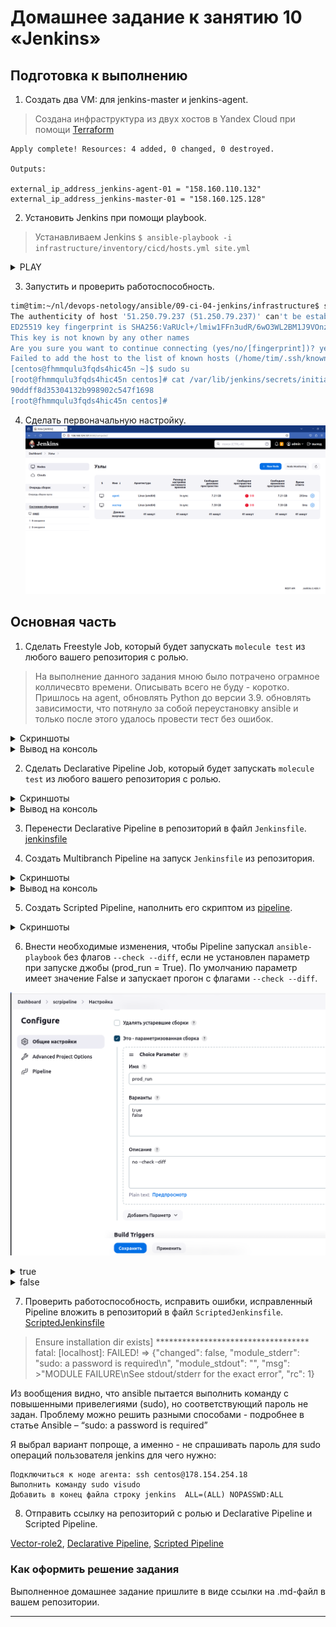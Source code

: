 # Домашнее задание к занятию 10 «Jenkins»

## Подготовка к выполнению

1. Создать два VM: для jenkins-master и jenkins-agent.
>Создана инфраструктура из двух хостов в Yandex Cloud при помощи [Terraform](terraform) 
```console
Apply complete! Resources: 4 added, 0 changed, 0 destroyed.

Outputs:

external_ip_address_jenkins-agent-01 = "158.160.110.132"
external_ip_address_jenkins-master-01 = "158.160.125.128"
```

2. Установить Jenkins при помощи playbook.
>Устанавливаем  Jenkins `$ ansible-playbook -i infrastructure/inventory/cicd/hosts.yml site.yml`

<details>
<summary>PLAY</summary>

```console
tim@tim:~/nl/devops-netology/ansible/09-ci-04-jenkins/infrastructure$ ansible-playbook -i inventory/cicd/hosts.yml site.yml

PLAY [Preapre all hosts] *************************************************************************************************************

TASK [Gathering Facts] ***************************************************************************************************************
The authenticity of host '158.160.127.169 (158.160.127.169)' can't be established.
ED25519 key fingerprint is SHA256:V7wU5ykp2SkH8D184MkHJ4p8v51Q3miQZedJDCOt7lY.
This key is not known by any other names
Are you sure you want to continue connecting (yes/no/[fingerprint])? ok: [jenkins-master-01]
yes
ok: [jenkins-agent-01]

TASK [Create group] ******************************************************************************************************************
ok: [jenkins-agent-01]
ok: [jenkins-master-01]

TASK [Create user] *******************************************************************************************************************
ok: [jenkins-agent-01]
ok: [jenkins-master-01]

TASK [Install JDK] *******************************************************************************************************************
ok: [jenkins-agent-01]
ok: [jenkins-master-01]

PLAY [Get Jenkins master installed] **************************************************************************************************

TASK [Gathering Facts] ***************************************************************************************************************
ok: [jenkins-master-01]

TASK [Get repo Jenkins] **************************************************************************************************************
ok: [jenkins-master-01]

TASK [Add Jenkins key] ***************************************************************************************************************
changed: [jenkins-master-01]

TASK [Install epel-release] **********************************************************************************************************
ok: [jenkins-master-01]

TASK [Install Jenkins and requirements] **********************************************************************************************
changed: [jenkins-master-01]

TASK [Ensure jenkins agents are present in known_hosts file] *************************************************************************
# 158.160.127.169:22 SSH-2.0-OpenSSH_7.4
# 158.160.127.169:22 SSH-2.0-OpenSSH_7.4
# 158.160.127.169:22 SSH-2.0-OpenSSH_7.4
# 158.160.127.169:22 SSH-2.0-OpenSSH_7.4
# 158.160.127.169:22 SSH-2.0-OpenSSH_7.4
changed: [jenkins-master-01] => (item=jenkins-agent-01)
[WARNING]: Module remote_tmp /home/jenkins/.ansible/tmp did not exist and was created with a mode of 0700, this may cause issues when
running as another user. To avoid this, create the remote_tmp dir with the correct permissions manually

TASK [Start Jenkins] *****************************************************************************************************************
changed: [jenkins-master-01]

PLAY [Prepare jenkins agent] *********************************************************************************************************

TASK [Gathering Facts] ***************************************************************************************************************
The authenticity of host '158.160.127.169 (158.160.127.169)' can't be established.
ED25519 key fingerprint is SHA256:V7wU5ykp2SkH8D184MkHJ4p8v51Q3miQZedJDCOt7lY.
This key is not known by any other names
Are you sure you want to continue connecting (yes/no/[fingerprint])? yes
ok: [jenkins-agent-01]

TASK [Add master publickey into authorized_key] **************************************************************************************
changed: [jenkins-agent-01]

TASK [Create agent_dir] **************************************************************************************************************
changed: [jenkins-agent-01]

TASK [Add docker repo] ***************************************************************************************************************
changed: [jenkins-agent-01]

TASK [Install some required] *********************************************************************************************************
changed: [jenkins-agent-01]

TASK [Update pip] ********************************************************************************************************************
changed: [jenkins-agent-01]

TASK [Install Ansible] ***************************************************************************************************************

changed: [jenkins-agent-01]

TASK [Reinstall Selinux] *************************************************************************************************************
changed: [jenkins-agent-01]

TASK [Add local to PATH] *************************************************************************************************************
changed: [jenkins-agent-01]

TASK [Create docker group] ***********************************************************************************************************
ok: [jenkins-agent-01]

TASK [Add jenkinsuser to dockergroup] ************************************************************************************************
changed: [jenkins-agent-01]

TASK [Restart docker] ****************************************************************************************************************
changed: [jenkins-agent-01]

TASK [Install agent.jar] *************************************************************************************************************
changed: [jenkins-agent-01]

PLAY RECAP ***************************************************************************************************************************
jenkins-agent-01           : ok=17   changed=11   unreachable=0    failed=0    skipped=0    rescued=0    ignored=0   
jenkins-master-01          : ok=11   changed=4    unreachable=0    failed=0    skipped=0    rescued=0    ignored=0   

tim@tim:~/nl/devops-netology/ansible/09-ci-04-jenkins/infrastructure$ 
```

</details>

3. Запустить и проверить работоспособность.
```bash
tim@tim:~/nl/devops-netology/ansible/09-ci-04-jenkins/infrastructure$ ssh centos@51.250.79.237
The authenticity of host '51.250.79.237 (51.250.79.237)' can't be established.
ED25519 key fingerprint is SHA256:VaRUcl+/lmiw1FFn3udR/6wO3WL2BM1J9VOnzGIjdTA.
This key is not known by any other names
Are you sure you want to continue connecting (yes/no/[fingerprint])? yes
Failed to add the host to the list of known hosts (/home/tim/.ssh/known_hosts.d/51.250.79.237).
[centos@fhmmqulu3fqds4hic45n ~]$ sudo su
[root@fhmmqulu3fqds4hic45n centos]# cat /var/lib/jenkins/secrets/initialAdminPassword
90ddff8d35304132b998902c547f1698
[root@fhmmqulu3fqds4hic45n centos]# 
```
4. Сделать первоначальную настройку.
![1](src/j1.png)

## Основная часть

1. Сделать Freestyle Job, который будет запускать `molecule test` из любого вашего репозитория с ролью.
>На выполнение данного задания мною было потрачено ограмное колличесвто времени. Описывать всего не буду - коротко. Пришлось на agent, обновлять Python до версии 3.9. обновлять зависимости, что потянуло за собой переустановку ansible и только после этого удалось провести тест без ошибок.

<details>
<summary>Скриншоты</summary>

![1_1](src/1_1.png)

![1_2](src/1_2.png)

![1_3](src/1_3.png)

![1_4](src/1_4.png)

</details>

<details>
<summary>Вывод на консоль</summary>
Started by user admin
Running as SYSTEM
Building remotely on agent01 (linux ansible) in workspace /opt/jenkins_agent/workspace/freestyle01
The recommended git tool is: NONE
using credential 896327f4-3964-4a7a-81d6-14441d241042
 > git rev-parse --resolve-git-dir /opt/jenkins_agent/workspace/freestyle01/.git # timeout=10
Fetching changes from the remote Git repository
 > git config remote.origin.url https://github.com/YTimashev/vector-role2.git # timeout=10
Fetching upstream changes from https://github.com/YTimashev/vector-role2.git
 > git --version # timeout=10
 > git --version # 'git version 1.8.3.1'
using GIT_ASKPASS to set credentials git
 > git fetch --tags --progress https://github.com/YTimashev/vector-role2.git +refs/heads/*:refs/remotes/origin/* # timeout=10
 > git rev-parse refs/remotes/origin/main^{commit} # timeout=10
Checking out Revision a57f28103c2b459651fc85e51404e64efc7d591a (refs/remotes/origin/main)
 > git config core.sparsecheckout # timeout=10
 > git checkout -f a57f28103c2b459651fc85e51404e64efc7d591a # timeout=10
Commit message: "Update test.yml"
 > git rev-list --no-walk a57f28103c2b459651fc85e51404e64efc7d591a # timeout=10
[freestyle01] $ /bin/sh -xe /tmp/jenkins15567744899446652915.sh
+ pip3 install molecule==3.5.2 molecule-docker
Defaulting to user installation because normal site-packages is not writeable
Requirement already satisfied: molecule==3.5.2 in /home/jenkins/.local/lib/python3.9/site-packages (3.5.2)
Requirement already satisfied: molecule-docker in /home/jenkins/.local/lib/python3.9/site-packages (1.1.0)
Requirement already satisfied: ansible-compat>=0.5.0 in /home/jenkins/.local/lib/python3.9/site-packages (from molecule==3.5.2) (4.1.10)
Requirement already satisfied: cerberus!=1.3.3,!=1.3.4,>=1.3.1 in /home/jenkins/.local/lib/python3.9/site-packages (from molecule==3.5.2) (1.3.5)
Requirement already satisfied: click<9,>=8.0 in /home/jenkins/.local/lib/python3.9/site-packages (from molecule==3.5.2) (8.1.7)
Requirement already satisfied: click-help-colors>=0.9 in /home/jenkins/.local/lib/python3.9/site-packages (from molecule==3.5.2) (0.9.4)
Requirement already satisfied: cookiecutter>=1.7.3 in /home/jenkins/.local/lib/python3.9/site-packages (from molecule==3.5.2) (2.5.0)
Requirement already satisfied: enrich>=1.2.5 in /home/jenkins/.local/lib/python3.9/site-packages (from molecule==3.5.2) (1.2.7)
Requirement already satisfied: Jinja2>=2.11.3 in /home/jenkins/.local/lib/python3.9/site-packages (from molecule==3.5.2) (3.1.2)
Requirement already satisfied: packaging in /home/jenkins/.local/lib/python3.9/site-packages (from molecule==3.5.2) (23.2)
Requirement already satisfied: paramiko<3,>=2.5.0 in /home/jenkins/.local/lib/python3.9/site-packages (from molecule==3.5.2) (2.12.0)
Requirement already satisfied: pluggy<2.0,>=0.7.1 in /home/jenkins/.local/lib/python3.9/site-packages (from molecule==3.5.2) (1.3.0)
Requirement already satisfied: PyYAML<6,>=5.1 in /home/jenkins/.local/lib/python3.9/site-packages (from molecule==3.5.2) (5.4.1)
Requirement already satisfied: rich>=9.5.1 in /home/jenkins/.local/lib/python3.9/site-packages (from molecule==3.5.2) (13.7.0)
Requirement already satisfied: subprocess-tee>=0.3.5 in /home/jenkins/.local/lib/python3.9/site-packages (from molecule==3.5.2) (0.4.1)
Requirement already satisfied: selinux in /home/jenkins/.local/lib/python3.9/site-packages (from molecule==3.5.2) (0.3.0)
Requirement already satisfied: docker>=4.3.1 in /home/jenkins/.local/lib/python3.9/site-packages (from molecule-docker) (7.0.0)
Requirement already satisfied: requests in /home/jenkins/.local/lib/python3.9/site-packages (from molecule-docker) (2.26.0)
Requirement already satisfied: ansible-core>=2.12 in /home/jenkins/.local/lib/python3.9/site-packages (from ansible-compat>=0.5.0->molecule==3.5.2) (2.15.7)
Requirement already satisfied: jsonschema>=4.6.0 in /home/jenkins/.local/lib/python3.9/site-packages (from ansible-compat>=0.5.0->molecule==3.5.2) (4.20.0)
Requirement already satisfied: typing-extensions>=4.5.0 in /home/jenkins/.local/lib/python3.9/site-packages (from ansible-compat>=0.5.0->molecule==3.5.2) (4.9.0)
Requirement already satisfied: binaryornot>=0.4.4 in /home/jenkins/.local/lib/python3.9/site-packages (from cookiecutter>=1.7.3->molecule==3.5.2) (0.4.4)
Requirement already satisfied: python-slugify>=4.0.0 in /home/jenkins/.local/lib/python3.9/site-packages (from cookiecutter>=1.7.3->molecule==3.5.2) (8.0.1)
Requirement already satisfied: arrow in /home/jenkins/.local/lib/python3.9/site-packages (from cookiecutter>=1.7.3->molecule==3.5.2) (1.3.0)
Requirement already satisfied: urllib3>=1.26.0 in /home/jenkins/.local/lib/python3.9/site-packages (from docker>=4.3.1->molecule-docker) (1.26.6)
Requirement already satisfied: MarkupSafe>=2.0 in /home/jenkins/.local/lib/python3.9/site-packages (from Jinja2>=2.11.3->molecule==3.5.2) (2.1.3)
Requirement already satisfied: bcrypt>=3.1.3 in /home/jenkins/.local/lib/python3.9/site-packages (from paramiko<3,>=2.5.0->molecule==3.5.2) (4.1.1)
Requirement already satisfied: cryptography>=2.5 in /home/jenkins/.local/lib/python3.9/site-packages (from paramiko<3,>=2.5.0->molecule==3.5.2) (41.0.7)
Requirement already satisfied: pynacl>=1.0.1 in /home/jenkins/.local/lib/python3.9/site-packages (from paramiko<3,>=2.5.0->molecule==3.5.2) (1.5.0)
Requirement already satisfied: six in /home/jenkins/.local/lib/python3.9/site-packages (from paramiko<3,>=2.5.0->molecule==3.5.2) (1.16.0)
Requirement already satisfied: certifi>=2017.4.17 in /home/jenkins/.local/lib/python3.9/site-packages (from requests->molecule-docker) (2023.11.17)
Requirement already satisfied: charset-normalizer~=2.0.0 in /home/jenkins/.local/lib/python3.9/site-packages (from requests->molecule-docker) (2.0.12)
Requirement already satisfied: idna<4,>=2.5 in /home/jenkins/.local/lib/python3.9/site-packages (from requests->molecule-docker) (3.6)
Requirement already satisfied: markdown-it-py>=2.2.0 in /home/jenkins/.local/lib/python3.9/site-packages (from rich>=9.5.1->molecule==3.5.2) (3.0.0)
Requirement already satisfied: pygments<3.0.0,>=2.13.0 in /home/jenkins/.local/lib/python3.9/site-packages (from rich>=9.5.1->molecule==3.5.2) (2.17.2)
Requirement already satisfied: distro>=1.3.0 in /home/jenkins/.local/lib/python3.9/site-packages (from selinux->molecule==3.5.2) (1.8.0)
Requirement already satisfied: resolvelib<1.1.0,>=0.5.3 in /home/jenkins/.local/lib/python3.9/site-packages (from ansible-core>=2.12->ansible-compat>=0.5.0->molecule==3.5.2) (1.0.1)
Requirement already satisfied: importlib-resources<5.1,>=5.0 in /home/jenkins/.local/lib/python3.9/site-packages (from ansible-core>=2.12->ansible-compat>=0.5.0->molecule==3.5.2) (5.0.7)
Requirement already satisfied: chardet>=3.0.2 in /home/jenkins/.local/lib/python3.9/site-packages (from binaryornot>=0.4.4->cookiecutter>=1.7.3->molecule==3.5.2) (5.2.0)
Requirement already satisfied: cffi>=1.12 in /home/jenkins/.local/lib/python3.9/site-packages (from cryptography>=2.5->paramiko<3,>=2.5.0->molecule==3.5.2) (1.16.0)
Requirement already satisfied: attrs>=22.2.0 in /home/jenkins/.local/lib/python3.9/site-packages (from jsonschema>=4.6.0->ansible-compat>=0.5.0->molecule==3.5.2) (23.1.0)
Requirement already satisfied: jsonschema-specifications>=2023.03.6 in /home/jenkins/.local/lib/python3.9/site-packages (from jsonschema>=4.6.0->ansible-compat>=0.5.0->molecule==3.5.2) (2023.11.2)
Requirement already satisfied: referencing>=0.28.4 in /home/jenkins/.local/lib/python3.9/site-packages (from jsonschema>=4.6.0->ansible-compat>=0.5.0->molecule==3.5.2) (0.32.0)
Requirement already satisfied: rpds-py>=0.7.1 in /home/jenkins/.local/lib/python3.9/site-packages (from jsonschema>=4.6.0->ansible-compat>=0.5.0->molecule==3.5.2) (0.13.2)
Requirement already satisfied: mdurl~=0.1 in /home/jenkins/.local/lib/python3.9/site-packages (from markdown-it-py>=2.2.0->rich>=9.5.1->molecule==3.5.2) (0.1.2)
Requirement already satisfied: text-unidecode>=1.3 in /home/jenkins/.local/lib/python3.9/site-packages (from python-slugify>=4.0.0->cookiecutter>=1.7.3->molecule==3.5.2) (1.3)
Requirement already satisfied: python-dateutil>=2.7.0 in /home/jenkins/.local/lib/python3.9/site-packages (from arrow->cookiecutter>=1.7.3->molecule==3.5.2) (2.8.2)
Requirement already satisfied: types-python-dateutil>=2.8.10 in /home/jenkins/.local/lib/python3.9/site-packages (from arrow->cookiecutter>=1.7.3->molecule==3.5.2) (2.8.19.14)
Requirement already satisfied: pycparser in /home/jenkins/.local/lib/python3.9/site-packages (from cffi>=1.12->cryptography>=2.5->paramiko<3,>=2.5.0->molecule==3.5.2) (2.21)
+ pip3 install --upgrade requests==2.26.0
Defaulting to user installation because normal site-packages is not writeable
Requirement already satisfied: requests==2.26.0 in /home/jenkins/.local/lib/python3.9/site-packages (2.26.0)
Requirement already satisfied: urllib3<1.27,>=1.21.1 in /home/jenkins/.local/lib/python3.9/site-packages (from requests==2.26.0) (1.26.6)
Requirement already satisfied: certifi>=2017.4.17 in /home/jenkins/.local/lib/python3.9/site-packages (from requests==2.26.0) (2023.11.17)
Requirement already satisfied: charset-normalizer~=2.0.0 in /home/jenkins/.local/lib/python3.9/site-packages (from requests==2.26.0) (2.0.12)
Requirement already satisfied: idna<4,>=2.5 in /home/jenkins/.local/lib/python3.9/site-packages (from requests==2.26.0) (3.6)
+ molecule test
Failed to load driver entry point Traceback (most recent call last):
  File "/home/jenkins/.local/lib/python3.9/site-packages/molecule/api.py", line 53, in drivers
    pm.load_setuptools_entrypoints("molecule.driver")
  File "/home/jenkins/.local/lib/python3.9/site-packages/pluggy/_manager.py", line 399, in load_setuptools_entrypoints
    self.register(plugin, name=ep.name)
  File "/home/jenkins/.local/lib/python3.9/site-packages/pluggy/_manager.py", line 141, in register
    raise ValueError(
ValueError: Plugin already registered under a different name: default=<class 'molecule.driver.delegated.Delegated'>
{'delegated': <class 'molecule.driver.delegated.Delegated'>, 'docker': <class 'molecule_docker.driver.Docker'>}

/home/jenkins/.local/lib/python3.9/site-packages/requests/__init__.py:102: RequestsDependencyWarning: urllib3 (1.26.6) or chardet (5.2.0)/charset_normalizer (2.0.12) doesn't match a supported version!
  warnings.warn("urllib3 ({}) or chardet ({})/charset_normalizer ({}) doesn't match a supported "
ERROR    Failed to load driver entry point Traceback (most recent call last):
  File "/home/jenkins/.local/lib/python3.9/site-packages/molecule/api.py", line 53, in drivers
    pm.load_setuptools_entrypoints("molecule.driver")
  File "/home/jenkins/.local/lib/python3.9/site-packages/pluggy/_manager.py", line 399, in load_setuptools_entrypoints
    self.register(plugin, name=ep.name)
  File "/home/jenkins/.local/lib/python3.9/site-packages/pluggy/_manager.py", line 141, in register
    raise ValueError(
ValueError: Plugin already registered under a different name: default=<class 'molecule.driver.delegated.Delegated'>
{'delegated': <class 'molecule.driver.delegated.Delegated'>, 'docker': <class 'molecule_docker.driver.Docker'>}

INFO     default scenario test matrix: destroy, create, converge, destroy
INFO     Performing prerun...
INFO     Set ANSIBLE_LIBRARY=/home/jenkins/.cache/ansible-compat/c53e15/modules:/home/jenkins/.ansible/plugins/modules:/usr/share/ansible/plugins/modules
INFO     Set ANSIBLE_COLLECTIONS_PATH=/home/jenkins/.cache/ansible-compat/c53e15/collections:/home/jenkins/.ansible/collections:/usr/share/ansible/collections
INFO     Set ANSIBLE_ROLES_PATH=/home/jenkins/.cache/ansible-compat/c53e15/roles:/home/jenkins/.ansible/roles:/usr/share/ansible/roles:/etc/ansible/roles
INFO     Running default > destroy
INFO     Sanity checks: 'docker'

PLAY [Destroy] *****************************************************************

TASK [Destroy molecule instance(s)] ********************************************
changed: [localhost] => (item=ubuntu)

TASK [Wait for instance(s) deletion to complete] *******************************
FAILED - RETRYING: [localhost]: Wait for instance(s) deletion to complete (300 retries left).
ok: [localhost] => (item=ubuntu)

TASK [Delete docker networks(s)] ***********************************************
skipping: [localhost]

PLAY RECAP *********************************************************************
localhost                  : ok=2    changed=1    unreachable=0    failed=0    skipped=1    rescued=0    ignored=0

INFO     Running default > create

PLAY [Create] ******************************************************************

TASK [Log into a Docker registry] **********************************************
skipping: [localhost] => (item=None)
skipping: [localhost]

TASK [Check presence of custom Dockerfiles] ************************************
ok: [localhost] => (item={'image': 'docker.io/pycontribs/ubuntu:latest', 'name': 'ubuntu', 'pre_build_image': True})

TASK [Create Dockerfiles from image names] *************************************
skipping: [localhost] => (item={'image': 'docker.io/pycontribs/ubuntu:latest', 'name': 'ubuntu', 'pre_build_image': True})
skipping: [localhost]

TASK [Discover local Docker images] ********************************************
ok: [localhost] => (item={'changed': False, 'skipped': True, 'skip_reason': 'Conditional result was False', 'false_condition': 'not item.pre_build_image | default(false)', 'item': {'image': 'docker.io/pycontribs/ubuntu:latest', 'name': 'ubuntu', 'pre_build_image': True}, 'ansible_loop_var': 'item', 'i': 0, 'ansible_index_var': 'i'})

TASK [Build an Ansible compatible image (new)] *********************************
skipping: [localhost] => (item=molecule_local/docker.io/pycontribs/ubuntu:latest)
skipping: [localhost]

TASK [Create docker network(s)] ************************************************
skipping: [localhost]

TASK [Determine the CMD directives] ********************************************
ok: [localhost] => (item={'image': 'docker.io/pycontribs/ubuntu:latest', 'name': 'ubuntu', 'pre_build_image': True})

TASK [Create molecule instance(s)] *********************************************
changed: [localhost] => (item=ubuntu)

TASK [Wait for instance(s) creation to complete] *******************************
FAILED - RETRYING: [localhost]: Wait for instance(s) creation to complete (300 retries left).
FAILED - RETRYING: [localhost]: Wait for instance(s) creation to complete (299 retries left).
FAILED - RETRYING: [localhost]: Wait for instance(s) creation to complete (298 retries left).
FAILED - RETRYING: [localhost]: Wait for instance(s) creation to complete (297 retries left).
FAILED - RETRYING: [localhost]: Wait for instance(s) creation to complete (296 retries left).
FAILED - RETRYING: [localhost]: Wait for instance(s) creation to complete (295 retries left).
FAILED - RETRYING: [localhost]: Wait for instance(s) creation to complete (294 retries left).
FAILED - RETRYING: [localhost]: Wait for instance(s) creation to complete (293 retries left).
FAILED - RETRYING: [localhost]: Wait for instance(s) creation to complete (292 retries left).
changed: [localhost] => (item={'failed': 0, 'started': 1, 'finished': 0, 'ansible_job_id': 'j880155852528.12667', 'results_file': '/home/jenkins/.ansible_async/j880155852528.12667', 'changed': True, 'item': {'image': 'docker.io/pycontribs/ubuntu:latest', 'name': 'ubuntu', 'pre_build_image': True}, 'ansible_loop_var': 'item'})

PLAY RECAP *********************************************************************
localhost                  : ok=5    changed=2    unreachable=0    failed=0    skipped=4    rescued=0    ignored=0

INFO     Running default > converge

PLAY [Converge] ****************************************************************

TASK [Gathering Facts] *********************************************************
ok: [ubuntu]

TASK [Include vector-role2] ****************************************************

TASK [vector-role2 : Get Vector distrib | CentOS] ******************************
skipping: [ubuntu]

TASK [vector-role2 : Get Vector distrib | Ubuntu] ******************************
changed: [ubuntu]

TASK [vector-role2 : Install Vector packages | CentOS] *************************
skipping: [ubuntu]

TASK [vector-role2 : Install Vector packages | Ubuntu] *************************
changed: [ubuntu]

TASK [vector-role2 : Deploy config Vector] *************************************
changed: [ubuntu]

TASK [vector-role2 : Creates directory] ****************************************
changed: [ubuntu]

TASK [vector-role2 : Create systemd unit Vector] *******************************
changed: [ubuntu]

RUNNING HANDLER [vector-role2 : Start Vector service] **************************
skipping: [ubuntu]

PLAY RECAP *********************************************************************
ubuntu                     : ok=6    changed=5    unreachable=0    failed=0    skipped=3    rescued=0    ignored=0

INFO     Running default > destroy

PLAY [Destroy] *****************************************************************

TASK [Destroy molecule instance(s)] ********************************************
changed: [localhost] => (item=ubuntu)

TASK [Wait for instance(s) deletion to complete] *******************************
FAILED - RETRYING: [localhost]: Wait for instance(s) deletion to complete (300 retries left).
changed: [localhost] => (item=ubuntu)

TASK [Delete docker networks(s)] ***********************************************
skipping: [localhost]

PLAY RECAP *********************************************************************
localhost                  : ok=2    changed=2    unreachable=0    failed=0    skipped=1    rescued=0    ignored=0

INFO     Pruning extra files from scenario ephemeral directory
Finished: SUCCESS

</details>

2. Сделать Declarative Pipeline Job, который будет запускать `molecule test` из любого вашего репозитория с ролью.

<details>
<summary>Скриншоты</summary>

![2_1](src/2_1.png)

![2_2](src/2_2.png)

![2_3](src/2_3.png)

</details>

<details>
<summary>Вывод на консоль</summary>

Started by user admin
[Pipeline] Start of Pipeline
[Pipeline] node
Running on agent01 in /opt/jenkins_agent/workspace/pipeline01
[Pipeline] {
[Pipeline] stage
[Pipeline] { (Clear previos step)
[Pipeline] sh
+ rm -rf /opt/jenkins_agent/workspace/pipeline01/vector-role2
[Pipeline] }
[Pipeline] // stage
[Pipeline] stage
[Pipeline] { (Git clone repository)
[Pipeline] sh
+ git clone https://github.com/YTimashev/vector-role2.git
Cloning into 'vector-role2'...
[Pipeline] }
[Pipeline] // stage
[Pipeline] stage
[Pipeline] { (Remove unneeded requirement)
[Pipeline] sh
+ sed -i /yamllint/d vector-role2/molecule/default/molecule.yml
[Pipeline] sh
+ sed -i /ansible-lint/d vector-role2/molecule/default/molecule.yml
[Pipeline] }
[Pipeline] // stage
[Pipeline] stage
[Pipeline] { (Run molecule test)
[Pipeline] sh
+ cd vector-role2
+ molecule test
Failed to load driver entry point Traceback (most recent call last):
  File "/home/jenkins/.local/lib/python3.9/site-packages/molecule/api.py", line 53, in drivers
    pm.load_setuptools_entrypoints("molecule.driver")
  File "/home/jenkins/.local/lib/python3.9/site-packages/pluggy/_manager.py", line 399, in load_setuptools_entrypoints
    self.register(plugin, name=ep.name)
  File "/home/jenkins/.local/lib/python3.9/site-packages/pluggy/_manager.py", line 141, in register
    raise ValueError(
ValueError: Plugin already registered under a different name: default=<class 'molecule.driver.delegated.Delegated'>
{'delegated': <class 'molecule.driver.delegated.Delegated'>, 'docker': <class 'molecule_docker.driver.Docker'>}

/home/jenkins/.local/lib/python3.9/site-packages/requests/__init__.py:102: RequestsDependencyWarning: urllib3 (1.26.6) or chardet (5.2.0)/charset_normalizer (2.0.12) doesn't match a supported version!
  warnings.warn("urllib3 ({}) or chardet ({})/charset_normalizer ({}) doesn't match a supported "
ERROR    Failed to load driver entry point Traceback (most recent call last):
  File "/home/jenkins/.local/lib/python3.9/site-packages/molecule/api.py", line 53, in drivers
    pm.load_setuptools_entrypoints("molecule.driver")
  File "/home/jenkins/.local/lib/python3.9/site-packages/pluggy/_manager.py", line 399, in load_setuptools_entrypoints
    self.register(plugin, name=ep.name)
  File "/home/jenkins/.local/lib/python3.9/site-packages/pluggy/_manager.py", line 141, in register
    raise ValueError(
ValueError: Plugin already registered under a different name: default=<class 'molecule.driver.delegated.Delegated'>
{'delegated': <class 'molecule.driver.delegated.Delegated'>, 'docker': <class 'molecule_docker.driver.Docker'>}

INFO     default scenario test matrix: destroy, create, converge, destroy
INFO     Performing prerun...
INFO     Set ANSIBLE_LIBRARY=/home/jenkins/.cache/ansible-compat/47a107/modules:/home/jenkins/.ansible/plugins/modules:/usr/share/ansible/plugins/modules
INFO     Set ANSIBLE_COLLECTIONS_PATH=/home/jenkins/.cache/ansible-compat/47a107/collections:/home/jenkins/.ansible/collections:/usr/share/ansible/collections
INFO     Set ANSIBLE_ROLES_PATH=/home/jenkins/.cache/ansible-compat/47a107/roles:/home/jenkins/.ansible/roles:/usr/share/ansible/roles:/etc/ansible/roles
INFO     Running default > destroy
INFO     Sanity checks: 'docker'

PLAY [Destroy] *****************************************************************

TASK [Destroy molecule instance(s)] ********************************************
changed: [localhost] => (item=ubuntu)

TASK [Wait for instance(s) deletion to complete] *******************************
FAILED - RETRYING: [localhost]: Wait for instance(s) deletion to complete (300 retries left).
ok: [localhost] => (item=ubuntu)

TASK [Delete docker networks(s)] ***********************************************
skipping: [localhost]

PLAY RECAP *********************************************************************
localhost                  : ok=2    changed=1    unreachable=0    failed=0    skipped=1    rescued=0    ignored=0

INFO     Running default > create

PLAY [Create] ******************************************************************

TASK [Log into a Docker registry] **********************************************
skipping: [localhost] => (item=None)
skipping: [localhost]

TASK [Check presence of custom Dockerfiles] ************************************
ok: [localhost] => (item={'image': 'docker.io/pycontribs/ubuntu:latest', 'name': 'ubuntu', 'pre_build_image': True})

TASK [Create Dockerfiles from image names] *************************************
skipping: [localhost] => (item={'image': 'docker.io/pycontribs/ubuntu:latest', 'name': 'ubuntu', 'pre_build_image': True})
skipping: [localhost]

TASK [Discover local Docker images] ********************************************
ok: [localhost] => (item={'changed': False, 'skipped': True, 'skip_reason': 'Conditional result was False', 'false_condition': 'not item.pre_build_image | default(false)', 'item': {'image': 'docker.io/pycontribs/ubuntu:latest', 'name': 'ubuntu', 'pre_build_image': True}, 'ansible_loop_var': 'item', 'i': 0, 'ansible_index_var': 'i'})

TASK [Build an Ansible compatible image (new)] *********************************
skipping: [localhost] => (item=molecule_local/docker.io/pycontribs/ubuntu:latest)
skipping: [localhost]

TASK [Create docker network(s)] ************************************************
skipping: [localhost]

TASK [Determine the CMD directives] ********************************************
ok: [localhost] => (item={'image': 'docker.io/pycontribs/ubuntu:latest', 'name': 'ubuntu', 'pre_build_image': True})

TASK [Create molecule instance(s)] *********************************************
changed: [localhost] => (item=ubuntu)

TASK [Wait for instance(s) creation to complete] *******************************
FAILED - RETRYING: [localhost]: Wait for instance(s) creation to complete (300 retries left).
changed: [localhost] => (item={'failed': 0, 'started': 1, 'finished': 0, 'ansible_job_id': 'j631471798424.14676', 'results_file': '/home/jenkins/.ansible_async/j631471798424.14676', 'changed': True, 'item': {'image': 'docker.io/pycontribs/ubuntu:latest', 'name': 'ubuntu', 'pre_build_image': True}, 'ansible_loop_var': 'item'})

PLAY RECAP *********************************************************************
localhost                  : ok=5    changed=2    unreachable=0    failed=0    skipped=4    rescued=0    ignored=0

INFO     Running default > converge

PLAY [Converge] ****************************************************************

TASK [Gathering Facts] *********************************************************
ok: [ubuntu]

TASK [Include vector-role2] ****************************************************

TASK [vector-role2 : Get Vector distrib | CentOS] ******************************
skipping: [ubuntu]

TASK [vector-role2 : Get Vector distrib | Ubuntu] ******************************
changed: [ubuntu]

TASK [vector-role2 : Install Vector packages | CentOS] *************************
skipping: [ubuntu]

TASK [vector-role2 : Install Vector packages | Ubuntu] *************************
changed: [ubuntu]

TASK [vector-role2 : Deploy config Vector] *************************************
changed: [ubuntu]

TASK [vector-role2 : Creates directory] ****************************************
changed: [ubuntu]

TASK [vector-role2 : Create systemd unit Vector] *******************************
changed: [ubuntu]

RUNNING HANDLER [vector-role2 : Start Vector service] **************************
skipping: [ubuntu]

PLAY RECAP *********************************************************************
ubuntu                     : ok=6    changed=5    unreachable=0    failed=0    skipped=3    rescued=0    ignored=0

INFO     Running default > destroy

PLAY [Destroy] *****************************************************************

TASK [Destroy molecule instance(s)] ********************************************
changed: [localhost] => (item=ubuntu)

TASK [Wait for instance(s) deletion to complete] *******************************
FAILED - RETRYING: [localhost]: Wait for instance(s) deletion to complete (300 retries left).
changed: [localhost] => (item=ubuntu)

TASK [Delete docker networks(s)] ***********************************************
skipping: [localhost]

PLAY RECAP *********************************************************************
localhost                  : ok=2    changed=2    unreachable=0    failed=0    skipped=1    rescued=0    ignored=0

INFO     Pruning extra files from scenario ephemeral directory
[Pipeline] }
[Pipeline] // stage
[Pipeline] }
[Pipeline] // node
[Pipeline] End of Pipeline
Finished: SUCCESS

</details>

3. Перенести Declarative Pipeline в репозиторий в файл `Jenkinsfile`.
[jenkinsfile](https://github.com/YTimashev/vector-role2/blob/main/pipeline/jenkinsfile)

4. Создать Multibranch Pipeline на запуск `Jenkinsfile` из репозитория.

<details>
<summary>Скриншоты</summary>

![4_1](src/4_1.png)

![4_2](src/4_2.png)

![4_3](src/4_3.png)

![4_4](src/4_4.png)

</details>

<details>
<summary>Вывод на консоль</summary>

Branch indexing
17:14:18 Connecting to https://api.github.com with no credentials, anonymous access
Obtained pipeline/jenkinsfile from 2cb12189d9f384563d859f9a9f7c6aa18f66ee27
[Pipeline] Start of Pipeline
[Pipeline] node
Running on agent01 in /opt/jenkins_agent/workspace/mtbranch_mtbranch
[Pipeline] {
[Pipeline] stage
[Pipeline] { (Declarative: Checkout SCM)
[Pipeline] checkout
The recommended git tool is: NONE
No credentials specified
Cloning the remote Git repository
Cloning with configured refspecs honoured and without tags
Avoid second fetch
Checking out Revision 2cb12189d9f384563d859f9a9f7c6aa18f66ee27 (mtbranch)
Commit message: "add jenkinsfile"
First time build. Skipping changelog.
Cloning repository https://github.com/ytimashev/vector-role2.git
 > git init /opt/jenkins_agent/workspace/mtbranch_mtbranch # timeout=10
Fetching upstream changes from https://github.com/ytimashev/vector-role2.git
 > git --version # timeout=10
 > git --version # 'git version 1.8.3.1'
 > git fetch --no-tags --progress https://github.com/ytimashev/vector-role2.git +refs/heads/mtbranch:refs/remotes/origin/mtbranch # timeout=10
 > git config remote.origin.url https://github.com/ytimashev/vector-role2.git # timeout=10
 > git config --add remote.origin.fetch +refs/heads/mtbranch:refs/remotes/origin/mtbranch # timeout=10
 > git config core.sparsecheckout # timeout=10
 > git checkout -f 2cb12189d9f384563d859f9a9f7c6aa18f66ee27 # timeout=10
[Pipeline] }
[Pipeline] // stage
[Pipeline] withEnv
[Pipeline] {
[Pipeline] stage
[Pipeline] { (Get role)
[Pipeline] dir
Running in /opt/jenkins_agent/workspace/mtbranch_mtbranch/vector-role2
[Pipeline] {
[Pipeline] git
The recommended git tool is: NONE
No credentials specified
Cloning the remote Git repository
Avoid second fetch
Checking out Revision 2cb12189d9f384563d859f9a9f7c6aa18f66ee27 (refs/remotes/origin/main)
Commit message: "add jenkinsfile"
First time build. Skipping changelog.
[Pipeline] }
Cloning repository https://github.com/YTimashev/vector-role2.git
 > git init /opt/jenkins_agent/workspace/mtbranch_mtbranch/vector-role2 # timeout=10
Fetching upstream changes from https://github.com/YTimashev/vector-role2.git
 > git --version # timeout=10
 > git --version # 'git version 1.8.3.1'
 > git fetch --tags --progress https://github.com/YTimashev/vector-role2.git +refs/heads/*:refs/remotes/origin/* # timeout=10
 > git config remote.origin.url https://github.com/YTimashev/vector-role2.git # timeout=10
 > git config --add remote.origin.fetch +refs/heads/*:refs/remotes/origin/* # timeout=10
 > git rev-parse refs/remotes/origin/main^{commit} # timeout=10
 > git config core.sparsecheckout # timeout=10
 > git checkout -f 2cb12189d9f384563d859f9a9f7c6aa18f66ee27 # timeout=10
 > git branch -a -v --no-abbrev # timeout=10
 > git checkout -b main 2cb12189d9f384563d859f9a9f7c6aa18f66ee27 # timeout=10
[Pipeline] // dir
[Pipeline] }
[Pipeline] // stage
[Pipeline] stage
[Pipeline] { (Test role)
[Pipeline] sh
+ molecule test
Failed to load driver entry point Traceback (most recent call last):
  File "/home/jenkins/.local/lib/python3.9/site-packages/molecule/api.py", line 53, in drivers
    pm.load_setuptools_entrypoints("molecule.driver")
  File "/home/jenkins/.local/lib/python3.9/site-packages/pluggy/_manager.py", line 399, in load_setuptools_entrypoints
    self.register(plugin, name=ep.name)
  File "/home/jenkins/.local/lib/python3.9/site-packages/pluggy/_manager.py", line 141, in register
    raise ValueError(
ValueError: Plugin already registered under a different name: default=<class 'molecule.driver.delegated.Delegated'>
{'delegated': <class 'molecule.driver.delegated.Delegated'>, 'docker': <class 'molecule_docker.driver.Docker'>}

/home/jenkins/.local/lib/python3.9/site-packages/requests/__init__.py:102: RequestsDependencyWarning: urllib3 (1.26.6) or chardet (5.2.0)/charset_normalizer (2.0.12) doesn't match a supported version!
  warnings.warn("urllib3 ({}) or chardet ({})/charset_normalizer ({}) doesn't match a supported "
ERROR    Failed to load driver entry point Traceback (most recent call last):
  File "/home/jenkins/.local/lib/python3.9/site-packages/molecule/api.py", line 53, in drivers
    pm.load_setuptools_entrypoints("molecule.driver")
  File "/home/jenkins/.local/lib/python3.9/site-packages/pluggy/_manager.py", line 399, in load_setuptools_entrypoints
    self.register(plugin, name=ep.name)
  File "/home/jenkins/.local/lib/python3.9/site-packages/pluggy/_manager.py", line 141, in register
    raise ValueError(
ValueError: Plugin already registered under a different name: default=<class 'molecule.driver.delegated.Delegated'>
{'delegated': <class 'molecule.driver.delegated.Delegated'>, 'docker': <class 'molecule_docker.driver.Docker'>}

INFO     default scenario test matrix: destroy, create, converge, destroy
INFO     Performing prerun...
INFO     Set ANSIBLE_LIBRARY=/home/jenkins/.cache/ansible-compat/df58c9/modules:/home/jenkins/.ansible/plugins/modules:/usr/share/ansible/plugins/modules
INFO     Set ANSIBLE_COLLECTIONS_PATH=/home/jenkins/.cache/ansible-compat/df58c9/collections:/home/jenkins/.ansible/collections:/usr/share/ansible/collections
INFO     Set ANSIBLE_ROLES_PATH=/home/jenkins/.cache/ansible-compat/df58c9/roles:/home/jenkins/.ansible/roles:/usr/share/ansible/roles:/etc/ansible/roles
INFO     Running default > destroy
INFO     Sanity checks: 'docker'

PLAY [Destroy] *****************************************************************

TASK [Destroy molecule instance(s)] ********************************************
changed: [localhost] => (item=ubuntu)

TASK [Wait for instance(s) deletion to complete] *******************************
FAILED - RETRYING: [localhost]: Wait for instance(s) deletion to complete (300 retries left).
ok: [localhost] => (item=ubuntu)

TASK [Delete docker networks(s)] ***********************************************
skipping: [localhost]

PLAY RECAP *********************************************************************
localhost                  : ok=2    changed=1    unreachable=0    failed=0    skipped=1    rescued=0    ignored=0

INFO     Running default > create

PLAY [Create] ******************************************************************

TASK [Log into a Docker registry] **********************************************
skipping: [localhost] => (item=None)
skipping: [localhost]

TASK [Check presence of custom Dockerfiles] ************************************
ok: [localhost] => (item={'image': 'docker.io/pycontribs/ubuntu:latest', 'name': 'ubuntu', 'pre_build_image': True})

TASK [Create Dockerfiles from image names] *************************************
skipping: [localhost] => (item={'image': 'docker.io/pycontribs/ubuntu:latest', 'name': 'ubuntu', 'pre_build_image': True})
skipping: [localhost]

TASK [Discover local Docker images] ********************************************
ok: [localhost] => (item={'changed': False, 'skipped': True, 'skip_reason': 'Conditional result was False', 'false_condition': 'not item.pre_build_image | default(false)', 'item': {'image': 'docker.io/pycontribs/ubuntu:latest', 'name': 'ubuntu', 'pre_build_image': True}, 'ansible_loop_var': 'item', 'i': 0, 'ansible_index_var': 'i'})

TASK [Build an Ansible compatible image (new)] *********************************
skipping: [localhost] => (item=molecule_local/docker.io/pycontribs/ubuntu:latest)
skipping: [localhost]

TASK [Create docker network(s)] ************************************************
skipping: [localhost]

TASK [Determine the CMD directives] ********************************************
ok: [localhost] => (item={'image': 'docker.io/pycontribs/ubuntu:latest', 'name': 'ubuntu', 'pre_build_image': True})

TASK [Create molecule instance(s)] *********************************************
changed: [localhost] => (item=ubuntu)

TASK [Wait for instance(s) creation to complete] *******************************
FAILED - RETRYING: [localhost]: Wait for instance(s) creation to complete (300 retries left).
changed: [localhost] => (item={'failed': 0, 'started': 1, 'finished': 0, 'ansible_job_id': 'j443063799866.20320', 'results_file': '/home/jenkins/.ansible_async/j443063799866.20320', 'changed': True, 'item': {'image': 'docker.io/pycontribs/ubuntu:latest', 'name': 'ubuntu', 'pre_build_image': True}, 'ansible_loop_var': 'item'})

PLAY RECAP *********************************************************************
localhost                  : ok=5    changed=2    unreachable=0    failed=0    skipped=4    rescued=0    ignored=0

INFO     Running default > converge

PLAY [Converge] ****************************************************************

TASK [Gathering Facts] *********************************************************
ok: [ubuntu]

TASK [Include vector-role2] ****************************************************

TASK [vector-role2 : Get Vector distrib | CentOS] ******************************
skipping: [ubuntu]

TASK [vector-role2 : Get Vector distrib | Ubuntu] ******************************
changed: [ubuntu]

TASK [vector-role2 : Install Vector packages | CentOS] *************************
skipping: [ubuntu]

TASK [vector-role2 : Install Vector packages | Ubuntu] *************************
changed: [ubuntu]

TASK [vector-role2 : Deploy config Vector] *************************************
changed: [ubuntu]

TASK [vector-role2 : Creates directory] ****************************************
changed: [ubuntu]

TASK [vector-role2 : Create systemd unit Vector] *******************************
changed: [ubuntu]

RUNNING HANDLER [vector-role2 : Start Vector service] **************************
skipping: [ubuntu]

PLAY RECAP *********************************************************************
ubuntu                     : ok=6    changed=5    unreachable=0    failed=0    skipped=3    rescued=0    ignored=0

INFO     Running default > destroy

PLAY [Destroy] *****************************************************************

TASK [Destroy molecule instance(s)] ********************************************
changed: [localhost] => (item=ubuntu)

TASK [Wait for instance(s) deletion to complete] *******************************
FAILED - RETRYING: [localhost]: Wait for instance(s) deletion to complete (300 retries left).
changed: [localhost] => (item=ubuntu)

TASK [Delete docker networks(s)] ***********************************************
skipping: [localhost]

PLAY RECAP *********************************************************************
localhost                  : ok=2    changed=2    unreachable=0    failed=0    skipped=1    rescued=0    ignored=0

INFO     Pruning extra files from scenario ephemeral directory
[Pipeline] }
[Pipeline] // stage
[Pipeline] }
[Pipeline] // withEnv
[Pipeline] }
[Pipeline] // node
[Pipeline] End of Pipeline
Finished: SUCCESS

</details>

5. Создать Scripted Pipeline, наполнить его скриптом из [pipeline](./pipeline).

<details>
<summary>Скриншоты</summary>

![5_1](src/5_1.png)

![5_2](src/5_2.png)

</details>


6. Внести необходимые изменения, чтобы Pipeline запускал `ansible-playbook` без флагов `--check --diff`, если не установлен параметр при запуске джобы (prod_run = True). По умолчанию параметр имеет значение False и запускает прогон с флагами `--check --diff`.

![6_1](src/6_1.png)

<details>
<summary>true</summary>
Started by user admin
[Pipeline] Start of Pipeline
[Pipeline] node
Running on agent01 in /opt/jenkins_agent/workspace/scrpipeline
[Pipeline] {
[Pipeline] stage
[Pipeline] { (Git checkout)
[Pipeline] git
The recommended git tool is: NONE
using credential 85797c52-4585-44dc-bb77-3e6835331d79
Fetching changes from the remote Git repository
Checking out Revision 20bd8d945340bb742acdd9e8c1a8fb5b73cc1700 (refs/remotes/origin/master)
Commit message: "Merge branch 'master' of https://github.com/aragastmatb/example-playbook"
 > git rev-parse --resolve-git-dir /opt/jenkins_agent/workspace/scrpipeline/.git # timeout=10
 > git config remote.origin.url https://github.com/aragastmatb/example-playbook.git # timeout=10
Fetching upstream changes from https://github.com/aragastmatb/example-playbook.git
 > git --version # timeout=10
 > git --version # 'git version 1.8.3.1'
using GIT_SSH to set credentials git
[INFO] Currently running in a labeled security context
[INFO] Currently SELinux is 'enforcing' on the host
 > /usr/bin/chcon --type=ssh_home_t /opt/jenkins_agent/workspace/scrpipeline@tmp/jenkins-gitclient-ssh9345838713044104123.key
Verifying host key using known hosts file
You're using 'Known hosts file' strategy to verify ssh host keys, but your known_hosts file does not exist, please go to 'Manage Jenkins' -> 'Security' -> 'Git Host Key Verification Configuration' and configure host key verification.
 > git fetch --tags --progress https://github.com/aragastmatb/example-playbook.git +refs/heads/*:refs/remotes/origin/* # timeout=10
 > git rev-parse refs/remotes/origin/master^{commit} # timeout=10
 > git config core.sparsecheckout # timeout=10
 > git checkout -f 20bd8d945340bb742acdd9e8c1a8fb5b73cc1700 # timeout=10
 > git branch -a -v --no-abbrev # timeout=10
 > git branch -D master # timeout=10
 > git checkout -b master 20bd8d945340bb742acdd9e8c1a8fb5b73cc1700 # timeout=10
 > git rev-list --no-walk 20bd8d945340bb742acdd9e8c1a8fb5b73cc1700 # timeout=10
[Pipeline] }
[Pipeline] // stage
[Pipeline] stage
[Pipeline] { (Run playbook)
[Pipeline] sh
+ ansible-playbook site.yml -i inventory/prod.yml

PLAY [Install Java] ************************************************************

TASK [Gathering Facts] *********************************************************
ok: [localhost]

TASK [java : Upload .tar.gz file containing binaries from local storage] *******
skipping: [localhost]

TASK [java : Upload .tar.gz file conaining binaries from remote storage] *******
ok: [localhost]

TASK [java : Ensure installation dir exists] *********************************** ok: [localhost]

TASK [java : Extract java in the installation directory] *********************** skipping: [localhost]

TASK [java : Export environment variables] ************************************* ok: [localhost]

PLAY RECAP ********************************************************************* localhost : ok=4 changed=0 unreachable=0 failed=0 skipped=2 rescued=0 ignored=0

[Pipeline] }
[Pipeline] // stage
[Pipeline] }
[Pipeline] // node
[Pipeline] End of Pipeline
Finished: SUCCESS

</details>

<details>
<summary>false</summary>

Started by user admin
[Pipeline] Start of Pipeline
[Pipeline] node
Running on agent01 in /opt/jenkins_agent/workspace/scrpipeline
[Pipeline] {
[Pipeline] stage
[Pipeline] { (Git checkout)
[Pipeline] git
The recommended git tool is: NONE
using credential 85797c52-4585-44dc-bb77-3e6835331d79
Fetching changes from the remote Git repository
Checking out Revision 20bd8d945340bb742acdd9e8c1a8fb5b73cc1700 (refs/remotes/origin/master)
Commit message: "Merge branch 'master' of https://github.com/aragastmatb/example-playbook"
 > git rev-parse --resolve-git-dir /opt/jenkins_agent/workspace/scrpipeline/.git # timeout=10
 > git config remote.origin.url https://github.com/aragastmatb/example-playbook.git # timeout=10
Fetching upstream changes from https://github.com/aragastmatb/example-playbook.git
 > git --version # timeout=10
 > git --version # 'git version 1.8.3.1'
using GIT_SSH to set credentials git
[INFO] Currently running in a labeled security context
[INFO] Currently SELinux is 'enforcing' on the host
 > /usr/bin/chcon --type=ssh_home_t /opt/jenkins_agent/workspace/scrpipeline@tmp/jenkins-gitclient-ssh1947176522170178572.key
Verifying host key using known hosts file
You're using 'Known hosts file' strategy to verify ssh host keys, but your known_hosts file does not exist, please go to 'Manage Jenkins' -> 'Security' -> 'Git Host Key Verification Configuration' and configure host key verification.
 > git fetch --tags --progress https://github.com/aragastmatb/example-playbook.git +refs/heads/*:refs/remotes/origin/* # timeout=10
 > git rev-parse refs/remotes/origin/master^{commit} # timeout=10
 > git config core.sparsecheckout # timeout=10
 > git checkout -f 20bd8d945340bb742acdd9e8c1a8fb5b73cc1700 # timeout=10
 > git branch -a -v --no-abbrev # timeout=10
 > git branch -D master # timeout=10
 > git checkout -b master 20bd8d945340bb742acdd9e8c1a8fb5b73cc1700 # timeout=10
 > git rev-list --no-walk 20bd8d945340bb742acdd9e8c1a8fb5b73cc1700 # timeout=10
[Pipeline] }
[Pipeline] // stage
[Pipeline] stage
[Pipeline] { (Run playbook)
[Pipeline] sh
+ ansible-playbook site.yml -i inventory/prod.yml --check --diff

PLAY [Install Java] ************************************************************

TASK [Gathering Facts] *********************************************************
ok: [localhost]

TASK [java : Upload .tar.gz file containing binaries from local storage] *******
skipping: [localhost]

TASK [java : Upload .tar.gz file conaining binaries from remote storage] *******
ok: [localhost]

TASK [java : Ensure installation dir exists] *********************************** ok: [localhost]

TASK [java : Extract java in the installation directory] *********************** skipping: [localhost]

TASK [java : Export environment variables] ************************************* ok: [localhost]

PLAY RECAP ********************************************************************* localhost : ok=4 changed=0 unreachable=0 failed=0 skipped=2 rescued=0 ignored=0

[Pipeline] }
[Pipeline] // stage
[Pipeline] }
[Pipeline] // node
[Pipeline] End of Pipeline
Finished: SUCCESS
</details>

7. Проверить работоспособность, исправить ошибки, исправленный Pipeline вложить в репозиторий в файл `ScriptedJenkinsfile`.
[ScriptedJenkinsfile](pipeline/ScriptedJenkinsfile)

>Ensure installation dir exists] ***********************************
>fatal: [localhost]: FAILED! => {"changed": false, "module_stderr": "sudo: a password is required\n", "module_stdout": "", "msg": >"MODULE FAILURE\nSee stdout/stderr for the exact error", "rc": 1}

Из вообщения видно, что ansible пытается выполнить команду с повышенными привелегиями (sudo), но соответствующий пароль не задан. Проблему можно решить разными способами - подробнее в статье Ansible – “sudo: a password is required”

Я выбрал вариант попроще, а именно - не спрашивать пароль для sudo операций пользователя jenkins для чего нужно:

    Подключиться к ноде агента: ssh centos@178.154.254.18
    Выполнить команду sudo visudo
    Добавить в конец файла строку jenkins  ALL=(ALL) NOPASSWD:ALL


8. Отправить ссылку на репозиторий с ролью и Declarative Pipeline и Scripted Pipeline.

[Vector-role2](https://github.com/YTimashev/vector-role2), [Declarative Pipeline](https://github.com/YTimashev/vector-role2/blob/main/pipeline/jenkinsfile), [Scripted Pipeline](pipeline/ScriptedJenkinsfile)


### Как оформить решение задания

Выполненное домашнее задание пришлите в виде ссылки на .md-файл в вашем репозитории.

---
